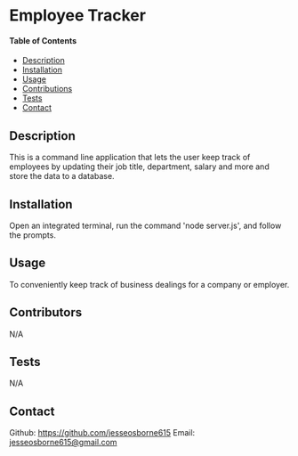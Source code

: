 # Employee Tracker

   #### Table of Contents

  * [Description](#description)
  * [Installation](#installation)
  * [Usage](#usage)
  * [Contributions](#contributors)
  * [Tests](#tests)
  * [Contact](#contatct)

  ## Description
  This is a command line application that lets the user keep track of employees by updating their job title, department, salary and more and store the data to a database.

  ## Installation
  Open an integrated terminal, run the command 'node server.js', and follow the prompts.

  ## Usage
  To conveniently keep track of business dealings for a company or employer.

  ## Contributors
  N/A

  ## Tests
  N/A

   ## Contact
  Github: https://github.com/jesseosborne615
  Email: jesseosborne615@gmail.com

